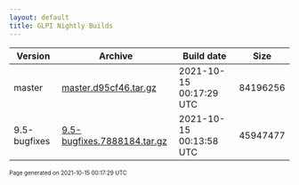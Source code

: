 ```yaml
---
layout: default
title: GLPI Nightly Builds
---
```


Version|Archive|Build date|Size
---|---|---|---
master|[master.d95cf46.tar.gz](master.d95cf46.tar.gz)|2021-10-15 00:17:29 UTC|84196256
9.5-bugfixes|[9.5-bugfixes.7888184.tar.gz](9.5-bugfixes.7888184.tar.gz)|2021-10-15 00:13:58 UTC|45947477

<font size="1">Page generated on 2021-10-15 00:17:29 UTC</font>
